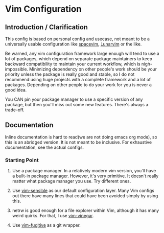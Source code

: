 # Vim Configuration

## Introduction / Clarification

This config is based on personal config and usecase, not meant to be a
universally usable configuration like [spacevim](https://spacevim.org/),
[Lunarvim](https://www.lunarvim.org/) or the like.

Be warned, any vim configuration framework large enough will tend to use
a lot of packages, which depend on separate package maintainers to keep
backward compatibility to maintain your current workflow, which is
nigh-impossible. Minimizing dependency on other people's work should be
your priority unless the package is really good and stable, so I do not
recommend using huge projects with a complete framework and a lot of
packages. Depending on other people to do your work for you is never a
good idea.

You CAN pin your package manager to use a specific version of any
package, but then you'll miss out some new features. There's always a
trade-off.

## Documentation

Inline documentation is hard to read(we are not doing emacs org mode),
so this is an abridged version. It is not meant to be inclusive. For
exhaustive documentation, see the actual configs.

### Starting Point

1. Use a package manager. In a relatively modern vim version, you'll
   have a built-in package manager. However, it's very primitive. It
   doesn't really matter what package manager you use. Try different
   ones.

2. Use [vim-sensible](https://github.com/tpope/vim-sensible) as our
   default configuration layer. Many Vim configs out there have many
   lines that could have been avoided simply by using this.

3. netrw is good enough for a file explorer within Vim, although
   it has many weird quirks. For that, I use
   [vim-vinegar](https://github.com/tpope/vim-vinegar).

4. Use [vim-fugitive](https://github.com/tpope/vim-fugitive) as a git
   wrapper.

